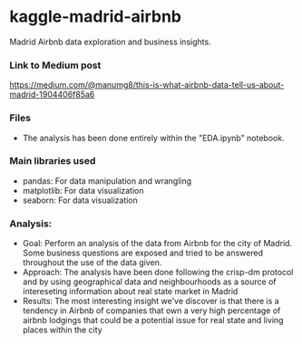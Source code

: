 # kaggle-madrid-airbnb
Madrid Airbnb data exploration and business insights.

### Link to Medium post
https://medium.com/@manumg8/this-is-what-airbnb-data-tell-us-about-madrid-1904406f85a6

### Files
- The analysis has been done entirely within the "EDA.ipynb" notebook.

### Main libraries used
- pandas: For data manipulation and wrangling
- matplotlib: For data visualization
- seaborn: For data visualization

### Analysis: 
- Goal: Perform an analysis of the data from Airbnb for the city of Madrid. Some business questions are exposed and tried to be answered throughout the use of the data given.
- Approach: The analysis have been done following the crisp-dm protocol and by using geographical data and neighbourhoods as a source of intereseting information about real state market in Madrid
- Results: The most interesting insight we've discover is that there is a tendency in Airbnb of companies that own a very high percentage of airbnb lodgings that could be a potential issue for real state and living places within the city
